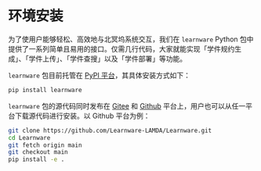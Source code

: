 # 环境安装

为了使用户能够轻松、高效地与北冥坞系统交互，我们在 `learnware` Python 包中提供了一系列简单且易用的接口。仅需几行代码，大家就能实现「学件规约生成」、「学件上传」、「学件查搜」以及「学件部署」等功能。

`learnware` 包目前托管在 [PyPI 平台](https://pypi.org/project/learnware/)，其具体安装方式如下：
```bash
pip install learnware
```

`learnware` 包的源代码同时发布在 [Gitee](https://gitee.com/Learnware-LAMDA/Learnware) 和 [Github](https://github.com/Learnware-LAMDA/Learnware) 平台上，用户也可以从任一平台下载源代码进行安装。以 Github 平台为例：
```bash
git clone https://github.com/Learnware-LAMDA/Learnware.git
cd Learnware
git fetch origin main
git checkout main
pip install -e .
```